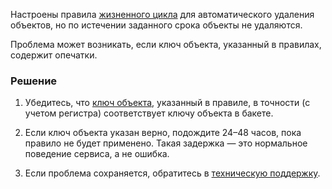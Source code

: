 Настроены правила [жизненного цикла](/ru/storage/s3/concepts/lifecycle) для автоматического удаления объектов, но по истечении заданного срока объекты не удаляются.

Проблема может возникать, если ключ объекта, указанный в правилах, содержит опечатки.

### Решение

1. Убедитесь, что [ключ объекта](/ru/storage/s3/concepts/about#object_key), указанный в правиле, в точности (с учетом регистра) соответствует ключу объекта в бакете.

1. Если ключ объекта указан верно, подождите 24–48 часов, пока правило не будет применено. Такая задержка — это нормальное поведение сервиса, а не ошибка.

1. Если проблема сохраняется, обратитесь в [техническую поддержку](/ru/contacts).
